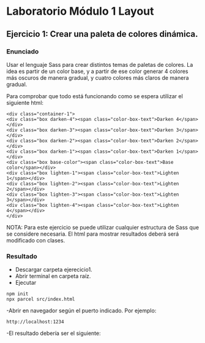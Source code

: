 # Laboratorio Módulo 1 Layout

## Ejercicio 1: Crear una paleta de colores dinámica.

### Enunciado

Usar el lenguaje Sass para crear distintos temas de paletas de colores.
La idea es partir de un color base, y a partir de ese color generar 4 colores más oscuros de manera gradual, y cuatro colores más claros de manera gradual.


Para comprobar que todo está funcionando como se espera utilizar el siguiente html:

```
<div class="container-1">
<div class="box darken-4"><span class="color-box-text">Darken 4</span></div>
<div class="box darken-3"><span class="color-box-text">Darken 3</span></div>
<div class="box darken-2"><span class="color-box-text">Darken 2</span></div>
<div class="box darken-1"><span class="color-box-text">Darken 1</span></div>
<div class="box base-color"><span class="color-box-text">Base color</span></div>
<div class="box lighten-1"><span class="color-box-text">Lighten 1</span></div>
<div class="box lighten-2"><span class="color-box-text">Lighten 2</span></div>
<div class="box lighten-3"><span class="color-box-text">Lighten 3</span></div>
<div class="box lighten-4"><span class="color-box-text">Lighten 4</span></div>
</div>
```

NOTA: Para este ejercicio se puede utilizar cualquier estructura de Sass que se considere necesaria. El html para mostrar resultados deberá será modificado
con clases.

### Resultado

- Descargar carpeta ejerecicio1.
- Abrir terminal en carpeta raíz.
- Ejecutar 
```
npm init
npx parcel src/index.html
```

-Abrir en navegador según el puerto indicado. 
Por ejemplo:
```
http://localhost:1234
```
-El resultado debería ser el siguiente:
